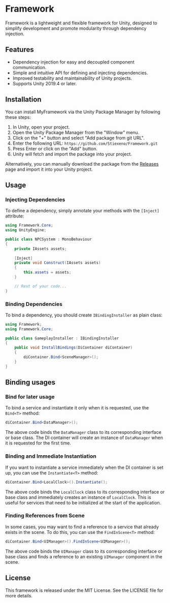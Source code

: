 # Framework

Framework is a lightweight and flexible framework for Unity, designed to simplify development and promote modularity through dependency injection.

## Features

- Dependency injection for easy and decoupled component communication.
- Simple and intuitive API for defining and injecting dependencies.
- Improved testability and maintainability of Unity projects.
- Supports Unity 2019.4 or later.

## Installation

You can install MyFramework via the Unity Package Manager by following these steps:

1. In Unity, open your project.
2. Open the Unity Package Manager from the "Window" menu.
3. Click on the "+" button and select "Add package from git URL".
4. Enter the following URL: `https://github.com/Stiexeno/Framework.git`
5. Press Enter or click on the "Add" button.
6. Unity will fetch and import the package into your project.

Alternatively, you can manually download the package from the [Releases](https://github.com/Stiexeno/Framework/releases) page and import it into your Unity project.

## Usage

### Injecting Dependencies

To define a dependency, simply annotate your methods with the `[Inject]` attribute:

```csharp
using Framework.Core;
using UnityEngine;

public class NPCSystem : MonoBehaviour
{
    private IAssets assets;
    
    [Inject]
    private void Construct(IAssets assets)
    {
        this.assets = assets;
    }

    // Rest of your code...
}
```

### Binding Dependencies

To bind a dependency, you should create `IBindingInstaller` as plain class:

```csharp
using Framework;
using Framework.Core;

public class GameplayInstaller : IBindingInstaller
{
    public void InstallBindings(DiContainer diContainer)
    {
        diContainer.Bind<SceneManager>();
    }
}
```

## Binding usages

### Bind for later usage
To bind a service and instantiate it only when it is requested, use the `Bind<T>` method:

```csharp
diContainer.Bind<DataManager>();
```

The above code binds the `DataManager` class to its corresponding interface or base class. The DI container will create an instance of `DataManager` when it is requested for the first time.

### Binding and Immediate Instantiation

If you want to instantiate a service immediately when the DI container is set up, you can use the `Instantiate<T>` method:

```csharp
diContainer.Bind<LocalClock>().Instantiate();
```

The above code binds the `LocalClock` class to its corresponding interface or base class and immediately creates an instance of `LocalClock`. This is useful for services that need to be initialized at the start of the application.

### Finding References from Scene

In some cases, you may want to find a reference to a service that already exists in the scene. To do this, you can use the `FindInScene<T>` method:

```csharp
diContainer.Bind<UIManager>().FindInScene<UIManager>();
```

The above code binds the `UIManager` class to its corresponding interface or base class and finds a reference to an existing `UIManager` component in the scene.

## License

This framework is released under the MIT License. See the LICENSE file for more details.


